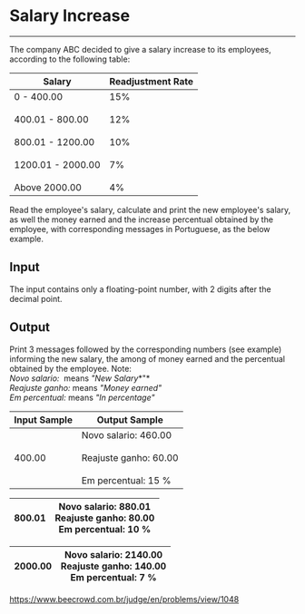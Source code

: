 # Salary Increase

---

The company ABC decided to give a salary increase to its employees, according to the following table:

| Salary                                                                                                  | Readjustment Rate                             |
| ------------------------------------------------------------------------------------------------------- | --------------------------------------------- |
| 0 - 400.00<br><br>400.01 - 800.00<br><br>800.01 - 1200.00<br><br>1200.01 - 2000.00<br><br>Above 2000.00 | 15%<br><br>12%<br><br>10%<br><br>7%<br><br>4% |

Read the employee's salary, calculate and print the new employee's salary, as well the money earned and the increase percentual obtained by the employee, with corresponding messages in Portuguese, as the below example.

## Input

The input contains only a floating-point number, with 2 digits after the decimal point.

## Output

Print 3 messages followed by the corresponding numbers (see example) informing the new salary, the among of money earned and the percentual obtained by the employee. Note:  
*Novo salario:*  means *"New Salary**"*  
*Reajuste ganho:* means *"Money earned"*  
*Em percentual:* means *"In percentage"*

| Input Sample | Output Sample                                                                |
| ------------ | ---------------------------------------------------------------------------- |
| 400.00       | Novo salario: 460.00<br><br>Reajuste ganho: 60.00<br><br>Em percentual: 15 % |

| 800.01 | Novo salario: 880.01  <br>Reajuste ganho: 80.00  <br>Em percentual: 10 % |
| ------ | ------------------------------------------------------------------------ |

| 2000.00 | Novo salario: 2140.00  <br>Reajuste ganho: 140.00  <br>Em percentual: 7 % |
| ------- | ------------------------------------------------------------------------- |

https://www.beecrowd.com.br/judge/en/problems/view/1048
